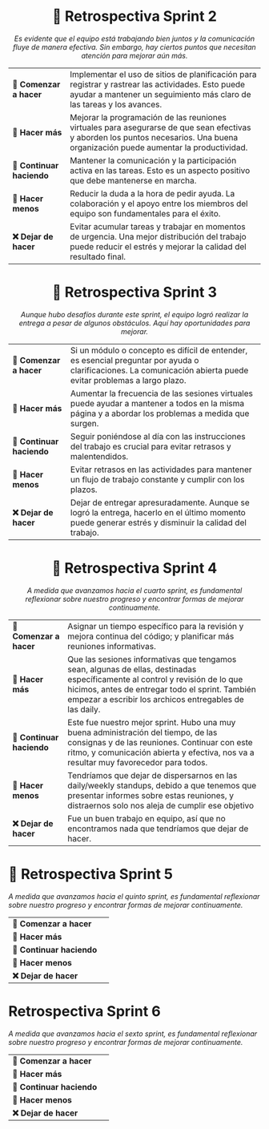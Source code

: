 <div align="center">

# 🚀 Retrospectiva Sprint 2

_Es evidente que el equipo está trabajando bien juntos y la comunicación fluye de manera efectiva. Sin embargo, hay ciertos puntos que necesitan atención para mejorar aún más._

</div>

<div align="center">

|                   |                             |
| ----------------- | --------------------------- |
| **🌱 Comenzar a hacer** | Implementar el uso de sitios de planificación para registrar y rastrear las actividades. Esto puede ayudar a mantener un seguimiento más claro de las tareas y los avances. |
| **🚀 Hacer más**     | Mejorar la programación de las reuniones virtuales para asegurarse de que sean efectivas y aborden los puntos necesarios. Una buena organización puede aumentar la productividad. |
| **👏 Continuar haciendo** | Mantener la comunicación y la participación activa en las tareas. Esto es un aspecto positivo que debe mantenerse en marcha. |
| **👀 Hacer menos** | Reducir la duda a la hora de pedir ayuda. La colaboración y el apoyo entre los miembros del equipo son fundamentales para el éxito. |
| **❌ Dejar de hacer** | Evitar acumular tareas y trabajar en momentos de urgencia. Una mejor distribución del trabajo puede reducir el estrés y mejorar la calidad del resultado final. |

</div>

<div align="center">

# 🏁 Retrospectiva Sprint 3

_Aunque hubo desafíos durante este sprint, el equipo logró realizar la entrega a pesar de algunos obstáculos. Aquí hay oportunidades para mejorar._

</div>

<div align="center">

|                   |                             |
| ----------------- | --------------------------- |
| **🌱 Comenzar a hacer** | Si un módulo o concepto es difícil de entender, es esencial preguntar por ayuda o clarificaciones. La comunicación abierta puede evitar problemas a largo plazo. |
| **🚀 Hacer más**     | Aumentar la frecuencia de las sesiones virtuales puede ayudar a mantener a todos en la misma página y a abordar los problemas a medida que surgen. |
| **👏 Continuar haciendo** | Seguir poniéndose al día con las instrucciones del trabajo es crucial para evitar retrasos y malentendidos. |
| **👀 Hacer menos** | Evitar retrasos en las actividades para mantener un flujo de trabajo constante y cumplir con los plazos. |
| **❌ Dejar de hacer** | Dejar de entregar apresuradamente. Aunque se logró la entrega, hacerlo en el último momento puede generar estrés y disminuir la calidad del trabajo. |

</div>
<div align="center">

# 🎒 Retrospectiva Sprint 4

_A medida que avanzamos hacia el cuarto sprint, es fundamental reflexionar sobre nuestro progreso y encontrar formas de mejorar continuamente._

</div>

<div align="center">

|                   |                             |
| ----------------- | --------------------------- |
| **🌱 Comenzar a hacer** | Asignar un tiempo específico para la revisión y mejora continua del código; y planificar más reuniones informativas. |
| **🚀 Hacer más**     | Que las sesiones informativas que tengamos sean, algunas de ellas, destinadas específicamente al control y revisión de lo que hicimos, antes de entregar todo el sprint. También empezar a escribir los archicos entregables de las daily. |
| **👏 Continuar haciendo** | Este fue nuestro mejor sprint. Hubo una muy buena administración del tiempo, de las consignas y de las reuniones. Continuar con este ritmo, y comunicación abierta y efectiva, nos va a resultar muy favorecedor para todos. |
| **👀 Hacer menos** | Tendríamos que dejar de dispersarnos en las daily/weekly standups, debido a que tenemos que presentar informes sobre estas reuniones, y distraernos solo nos aleja de cumplir ese objetivo |
| **❌ Dejar de hacer** | Fue un buen trabajo en equipo, así que no encontramos nada que tendríamos que dejar de hacer. |

</div>

# 💁 Retrospectiva Sprint 5

_A medida que avanzamos hacia el quinto sprint, es fundamental reflexionar sobre nuestro progreso y encontrar formas de mejorar continuamente._

</div>

<div align="center">

|                   |                             |
| ----------------- | --------------------------- |
| **🌱 Comenzar a hacer** |  |
| **🚀 Hacer más**     |  |
| **👏 Continuar haciendo** |  |
| **👀 Hacer menos** |  |
| **❌ Dejar de hacer** |  |

</div>

#  Retrospectiva Sprint 6

_A medida que avanzamos hacia el sexto sprint, es fundamental reflexionar sobre nuestro progreso y encontrar formas de mejorar continuamente._

</div>

<div align="center">

|                   |                             |
| ----------------- | --------------------------- |
| **🌱 Comenzar a hacer** |  |
| **🚀 Hacer más**     |  |
| **👏 Continuar haciendo** |  |
| **👀 Hacer menos** |  |
| **❌ Dejar de hacer** |  |

</div>


